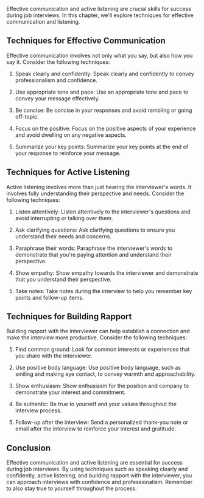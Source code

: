 
Effective communication and active listening are crucial skills for success during job interviews. In this chapter, we'll explore techniques for effective communication and listening.

Techniques for Effective Communication
--------------------------------------

Effective communication involves not only what you say, but also how you say it. Consider the following techniques:

1. Speak clearly and confidently: Speak clearly and confidently to convey professionalism and confidence.

2. Use appropriate tone and pace: Use an appropriate tone and pace to convey your message effectively.

3. Be concise: Be concise in your responses and avoid rambling or going off-topic.

4. Focus on the positive: Focus on the positive aspects of your experience and avoid dwelling on any negative aspects.

5. Summarize your key points: Summarize your key points at the end of your response to reinforce your message.

Techniques for Active Listening
-------------------------------

Active listening involves more than just hearing the interviewer's words. It involves fully understanding their perspective and needs. Consider the following techniques:

1. Listen attentively: Listen attentively to the interviewer's questions and avoid interrupting or talking over them.

2. Ask clarifying questions: Ask clarifying questions to ensure you understand their needs and concerns.

3. Paraphrase their words: Paraphrase the interviewer's words to demonstrate that you're paying attention and understand their perspective.

4. Show empathy: Show empathy towards the interviewer and demonstrate that you understand their perspective.

5. Take notes: Take notes during the interview to help you remember key points and follow-up items.

Techniques for Building Rapport
-------------------------------

Building rapport with the interviewer can help establish a connection and make the interview more productive. Consider the following techniques:

1. Find common ground: Look for common interests or experiences that you share with the interviewer.

2. Use positive body language: Use positive body language, such as smiling and making eye contact, to convey warmth and approachability.

3. Show enthusiasm: Show enthusiasm for the position and company to demonstrate your interest and commitment.

4. Be authentic: Be true to yourself and your values throughout the interview process.

5. Follow-up after the interview: Send a personalized thank-you note or email after the interview to reinforce your interest and gratitude.

Conclusion
----------

Effective communication and active listening are essential for success during job interviews. By using techniques such as speaking clearly and confidently, active listening, and building rapport with the interviewer, you can approach interviews with confidence and professionalism. Remember to also stay true to yourself throughout the process.
